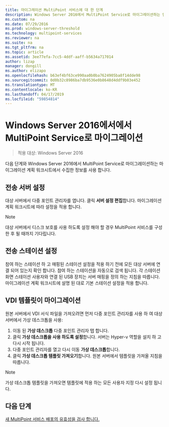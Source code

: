 ```yaml
---
title: 마이그레이션 MultiPoint 서비스에 대 한 단계
description: Windows Server 2016에서 MultiPoint Service로 마이그레이션하는 단계를 안내
ms.custom: na
ms.date: 07/29/2016
ms.prod: windows-server-threshold
ms.technology: multipoint-services
ms.reviewer: na
ms.suite: na
ms.tgt_pltfrm: na
ms.topic: article
ms.assetid: 3ee77efa-7cc5-4ddf-aaff-b5634a717014
author: lizap
manager: dongill
ms.author: elizapo
ms.openlocfilehash: b63ef4bf63ce990aa0b0ba7624905ba8f14dde98
ms.sourcegitcommit: 0d0b32c8986ba7db9536e0b8648d4ddf9b03e452
ms.translationtype: MT
ms.contentlocale: ko-KR
ms.lasthandoff: 04/17/2019
ms.locfileid: "59854814"
---
```

# <a name="migrate-to--multipoint-services-in-windows-server-2016"></a>Windows Server 2016에서에서 MultiPoint Service로 마이그레이션

>적용 대상: Windows Server 2016

다음 단계와 Windows Server 2016에서 MultiPoint Service로 마이그레이션하는 마이그레이션 계획 워크시트에서 수집한 정보를 사용 합니다.

## <a name="transfer-server-settings"></a>전송 서버 설정
대상 서버에서 다중 포인트 관리자를 엽니다. 클릭 **서버 설정 편집**합니다. 마이그레이션 계획 워크시트에 따라 설정을 적용 합니다.

> [!NOTE]
> 대상 서버에서 디스크 보호를 사용 하도록 설정 해야 할 경우 MultiPoint 서비스를 구성한 후 될 때까지 기다립니다.

## <a name="transfer-station-settings"></a>전송 스테이션 설정
참여 하는 스테이션 하 고 매핑된 스테이션 설정을 적용 하기 전에 모든 대상 서버에 연결 되어 있는지 확인 합니다. 참여 하는 스테이션을 자동으로 검색 됩니다. 각 스테이션 화면 스테이션 사용자와 연결 된 USB 장치는 서버 매핑을 정의 하는 지침을 따릅니다. 마이그레이션 계획 워크시트에 설명 된 대로 기본 스테이션 설정을 적용 합니다.

## <a name="migrate-the-vdi-template"></a>VDI 템플릿이 마이그레이션

원본 서버에서 VDI 서식 파일을 가져오려면 먼저 다중 포인트 관리자를 사용 하 여 대상 서버에서 가상 데스크톱을 사용:

1. 이동 된 **가상 데스크톱** 다중 포인트 관리자 탭 합니다.
2. 클릭 **가상 데스크톱을 사용 하도록 설정**합니다. 서버는 Hyper-v 역할을 설치 하 고 다시 시작 됩니다.
3. 다중 포인트 관리자를 열고 다시 이동 **가상 데스크톱**합니다.
4. 클릭 **가상 데스크톱 템플릿 가져오기**합니다. 원본 서버에서 템플릿을 가져올 지침을 따릅니다.

> [!NOTE]
> 가상 데스크톱 템플릿을 가져오면 템플릿에 적용 하는 모든 사용자 지정 다시 설정 됩니다. 

## <a name="next-step"></a>다음 단계
[새 MultiPoint 서비스 배포의 유효성을 검사 합니다.](multipoint-services-post-migration-steps.md)